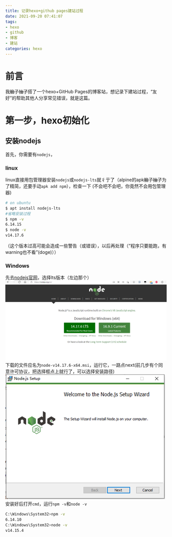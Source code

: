 ```yaml
---
title: 记录hexo+github pages建站过程
date: 2021-09-20 07:41:07
tags:
- hexo
- github
- 博客
- 建站
categories: hexo
---
```

# 前言
我~~脑子抽了~~搭了一个hexo+GitHub Pages的博客站，想记录下建站过程，“友好”的帮助其他人分享常见错误，就是这篇。
<!--more-->
# 第一步，hexo初始化
## 安装nodejs
首先，你需要有`nodejs`，
### linux
linux直接用包管理器安装`nodejs`或`nodejs-lts`就彳亍了（alpine的apk~~脑子抽了~~为了精简，还要手动`apk add npm`），检查一下
(不会吧不会吧，你竟然不会用包管理器)
```sh
# on ubuntu
$ apt install nodejs-lts
#省略安装过程
$ npm -v
6.14.15
$ node -v
v14.17.6
```
（这个版本过高可能会造成一些警告（或错误），以后再处理（“程序只要能跑，有warning也不看”(doge)））
### Windows
先去[nodejs官网](https://nodejs.org/)，选择lts版本（左边那个）
![](/images/nodejswebsite-01.png)
下载的文件应名为`node-v14.17.6-x64.msi`，运行它，一路点next(前几步有个同意许可协议，把选择框点上就行了，可以选择安装路径)
![node-v14.17.6-x64.msi](/images/node-v14.17.6-x64.msi-01.png)
安装好后打开`cmd`，运行`npm -v`和`node -v`
```sh
C:\Windows\System32>npm -v
6.14.10
C:\Windows\System32>node -v
v14.15.4
```
